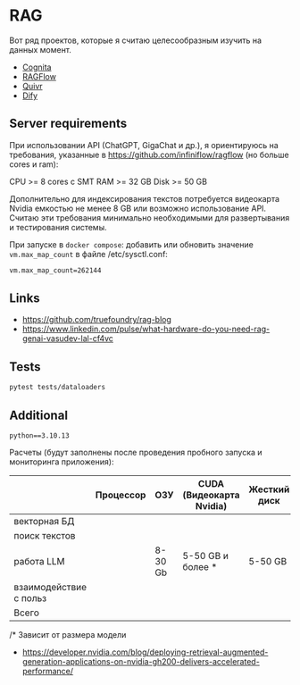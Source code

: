 # RAG
Вот ряд проектов, которые я считаю целесообразным изучить на данных момент.

- [Cognita](https://github.com/truefoundry/cognita)
- [RAGFlow](https://github.com/infiniflow/ragflow)
- [Quivr](https://github.com/QuivrHQ/quivr)
- [Dify](https://github.com/langgenius/dify)

## Server requirements

При использовании API (ChatGPT, GigaChat и др.), 
я ориентируюсь на требования, указанные в https://github.com/infiniflow/ragflow (но больше cores и ram):

CPU >= 8 cores с SMT
RAM >= 32 GB
Disk >= 50 GB

Дополнительно для индексирования текстов потребуется видеокарта Nvidia емкостью не менее 8 GB или возможно
использование API. Считаю эти требования минимально необходимыми для развертывания и тестирования
системы.

При запуске в `docker compose`:
добавить или обновить значение `vm.max_map_count` в файле /etc/sysctl.conf:

```bash
vm.max_map_count=262144
```

## Links

* https://github.com/truefoundry/rag-blog
* https://www.linkedin.com/pulse/what-hardware-do-you-need-rag-genai-vasudev-lal-cf4vc

## Tests

```bash
pytest tests/dataloaders
```

## Additional

`python==3.10.13`

Расчеты (будут заполнены после проведения пробного запуска и мониторинга приложения):

|                        | Процессор | ОЗУ     | CUDA (Видеокарта Nvidia) | Жесткий диск | Сеть | Ссылка                            |
|------------------------|-----------|---------|--------------------------|--------------|------|-----------------------------------|
| векторная БД           |
| поиск текстов          |
| работа LLM             |           | 8-30 Gb | 5-50 GB и более *        | 5-50 GB      |      | https://github.com/ollama/ollama  |
| взаимодействие с польз |
| Всего                  |

/* Зависит от размера модели
- https://developer.nvidia.com/blog/deploying-retrieval-augmented-generation-applications-on-nvidia-gh200-delivers-accelerated-performance/